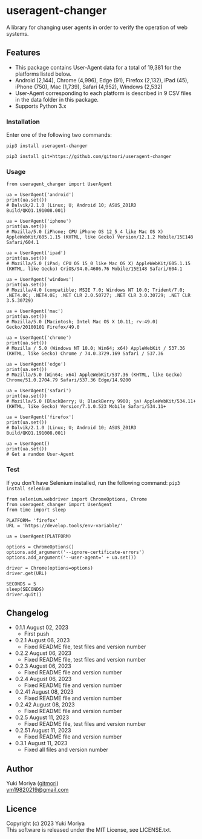 # useragent-changer
A library for changing user agents in order to verify the operation of web systems.

## Features
- This package contains User-Agent data for a total of 19,381 for the platforms listed below. 
- Android (2,144), Chrome (4,996), Edge (91), Firefox (2,132), iPad (45), iPhone (750), Mac (1,739), Safari (4,952), Windows (2,532)
- User-Agent corresponding to each platform is described in 9 CSV files in the data folder in this package.
- Supports Python 3.x

### Installation
Enter one of the following two commands:
```
pip3 install useragent-changer
```
```
pip3 install git+https://github.com/gitmori/useragent-changer
```

### Usage
```
from useragent_changer import UserAgent

ua = UserAgent('android')
print(ua.set())
# Dalvik/2.1.0 (Linux; U; Android 10; ASUS_Z01RD Build/QKQ1.191008.001)

ua = UserAgent('iphone')
print(ua.set())
# Mozilla/5.0 (iPhone; CPU iPhone OS 12_5_4 like Mac OS X) AppleWebKit/605.1.15 (KHTML, like Gecko) Version/12.1.2 Mobile/15E148 Safari/604.1

ua = UserAgent('ipad')
print(ua.set())
# Mozilla/5.0 (iPad; CPU OS 15_0 like Mac OS X) AppleWebKit/605.1.15 (KHTML, like Gecko) CriOS/94.0.4606.76 Mobile/15E148 Safari/604.1

ua = UserAgent('windows')
print(ua.set())
# Mozilla/4.0 (compatible; MSIE 7.0; Windows NT 10.0; Trident/7.0; .NET4.0C; .NET4.0E; .NET CLR 2.0.50727; .NET CLR 3.0.30729; .NET CLR 3.5.30729)

ua = UserAgent('mac')
print(ua.set())
# Mozilla/5.0 (Macintosh; Intel Mac OS X 10.11; rv:49.0) Gecko/20100101 Firefox/49.0

ua = UserAgent('chrome')
print(ua.set())
# Mozilla / 5.0 (Windows NT 10.0; Win64; x64) AppleWebKit / 537.36 (KHTML, like Gecko) Chrome / 74.0.3729.169 Safari / 537.36

ua = UserAgent('edge')
print(ua.set())
# Mozilla/5.0 (Win64; x64) AppleWebKit/537.36 (KHTML, like Gecko) Chrome/51.0.2704.79 Safari/537.36 Edge/14.9200

ua = UserAgent('safari')
print(ua.set())
# Mozilla/5.0 (BlackBerry; U; BlackBerry 9900; ja) AppleWebKit/534.11+ (KHTML, like Gecko) Version/7.1.0.523 Mobile Safari/534.11+

ua = UserAgent('firefox')
print(ua.set())
# Dalvik/2.1.0 (Linux; U; Android 10; ASUS_Z01RD Build/QKQ1.191008.001)

ua = UserAgent()
print(ua.set())
# Get a random User-Agent
```

### Test
If you don't have Selenium installed, run the following command: `pip3 install selenium`
```
from selenium.webdriver import ChromeOptions, Chrome
from useragent_changer import UserAgent
from time import sleep

PLATFORM= 'firefox'
URL = 'https://develop.tools/env-variable/'

ua = UserAgent(PLATFORM)

options = ChromeOptions()
options.add_argument('--ignore-certificate-errors')
options.add_argument('--user-agent=' + ua.set())

driver = Chrome(options=options)
driver.get(URL)

SECONDS = 5
sleep(SECONDS)
driver.quit()
```

## Changelog
- 0.1.1 August 02, 2023
    - First push
- 0.2.1 August 06, 2023
    - Fixed README file, test files and version number
- 0.2.2 August 06, 2023
    - Fixed README file, test files and version number
- 0.2.3 August 06, 2023
    - Fixed README file and version number
- 0.2.4 August 06, 2023
    - Fixed README file and version number
- 0.2.41 August 08, 2023
    - Fixed README file and version number
- 0.2.42 August 08, 2023
    - Fixed README file and version number
- 0.2.5 August 11, 2023
    - Fixed README file, test files and version number
- 0.2.51 August 11, 2023
    - Fixed README file and version number
- 0.3.1 August 11, 2023
    - Fixed all files and version number

## Author
Yuki Moriya ([gitmori](https://github.com/gitmori/))  
ym19820219@gmail.com

## Licence
Copyright (c) 2023 Yuki Moriya  
This software is released under the MIT License, see LICENSE.txt.
